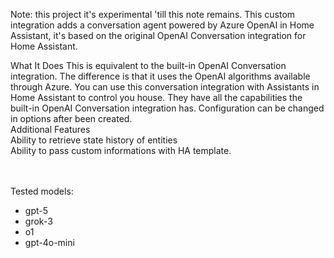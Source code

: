 Note: this project it's experimental 'till this note remains. 
This custom integration adds a conversation agent powered by Azure OpenAI in Home Assistant, it's based on the original OpenAI Conversation integration for Home Assistant.

What It Does
This is equivalent to the built-in OpenAI Conversation integration. The difference is that it uses the OpenAI algorithms available through Azure. You can use this conversation integration with Assistants in Home Assistant to control you house. They have all the capabilities the built-in OpenAI Conversation integration has.
Configuration can be changed in options after been created.<br/>
Additional Features<br/>
Ability to retrieve state history of entities<br/>
Ability to pass custom informations with HA template.<br/>

<br/><br/>
Tested models:<ul>
<li>gpt-5</li>
<li>grok-3</li>

<li>o1</li>

<li>gpt-4o-mini</li>
</ul>

